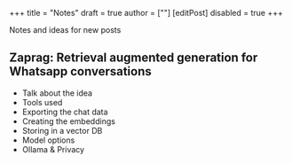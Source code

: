 +++
title = "Notes"
draft = true
author = [""]
[editPost]
disabled = true
+++

Notes and ideas for new posts

## Zaprag: Retrieval augmented generation for Whatsapp conversations

- Talk about the idea
- Tools used
- Exporting the chat data
- Creating the embeddings
- Storing in a vector DB
- Model options
- Ollama & Privacy
